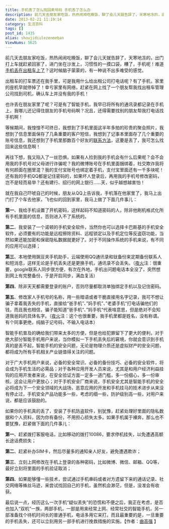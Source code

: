 ```yaml
---
title: 手机丢了怎么找回来号码 手机丢了怎么办
description: 前几天去朋友家吃饭，热热闹闹吃晚饭，聊了会儿天就告辞了，天寒地冻的，出门打上车就赶紧回家了，进门坐在沙发上，习惯性的一摸口袋，糟了，手机呢！难道手机丢在出租车上了？这时候脑子蒙蒙的，有一种说不出多难受的感觉。出租车的打车票还在我手里，可是我用什么给出租公司打电话呢？有了手机，家里的座机早就停掉了！幸亏家里有网络，赶紧在网上找了一个朋友帮我找出租车管理公司找到司机，确认车上并没有我的手机！也
date: 2013-02-21 11:19:14
category: 生活百科
tags: []
post_id: 1435
alias: shoujidiulezenmeban
ViewNums: 5625
---
```


前几天去朋友家吃饭，热热闹闹吃晚饭，聊了会儿天就告辞了，天寒地冻的，出门打上车就赶紧回家了，进门坐在沙发上，习惯性的一摸口袋，糟了，手机呢！难道[手机丢在出租车上了](/blog/shoujidiulezenmeban)？这时候脑子蒙蒙的，有一种说不出多难受的感觉。

出租车的打车票还在我手里，可是我用什么给出租公司打电话呢？有了手机，家里的座机早就停掉了！幸亏家里有网络，赶紧在网上找了一个朋友帮我找出租车管理公司找到司机，确认车上并没有我的手机！

也许丢在朋友家里了呢？可是有了智能手机，我早已将所有的通讯录都记录在手机上，我哪儿还记得住朋友的手机号码啊？况且，还得需要找别的朋友帮我打电话找手机啊！

等候期间，我惶惶不可终日，我想到了手机里面这半年多拍的珍贵的聚会照片，我想到了信息里面保存了几条重要的客户短信，我想到了记事本里面存了几个重要的账号信息，我还想到了手机里那数百个好友的[联系方法](/blog/shoujidiulezenmeban)，这要是丢了，我可怎么找回来这些信息啊！

再往下想，我又陷入了一丝恐惧，如果有人捡到我的手机会有什么后果呢？会不会用我的手机号对父母进行诈骗呢？我的微博账号在手机里面捆绑着，社交欺诈我将有何颜面在圈里混？我的支付宝账号也绑定着手机，支付宝里面还有一千多块呢！还有我的手机QQ都是记住密码的，如果坏人登录后，再用我的手机号修改密码，岂不是轻而易举？还有建行、招行的网上银行……天，似乎越想越害怕！

就在我自己吓唬自己的时候，朋友从QQ上告诉我，手机落在他家里了，我马上出门打了个车去他家，飞也似的回到家里，我马上做了下面几件事儿：

**第一**、我给手机设置了开机密码，这样起码不知道密码的人，除非他刷机格式化所有手机里面的信息，否则进入不了系统的。

**第二**、我安装了一个诺顿的手机安全软件，当然你也可以选择卡巴斯基的手机安全软件，必须要有的功能是远程擦除资料、远程锁定以及手机定位等反盗窃功能，当然如果还能加密和保密隐私数据就更好了。对于不同操作系统的手机来说，有不同的应用可以选择；

**第三**、本地使用豌豆夹手机助手，云端使用QQ通讯录和钛备份来定期备份联系人和短消息，这样无论是手机丢失还是更换手机，通讯录不会丢失。（[夜火](http://www.15897.com/)注：很重要，google联系人同步很方便，有次在外地，手机出问题电话本全没了，突然想到网上有完整备份，于是开启同步，满血复活）

**第四**、除非天天都需要登录的账户，否则尽量都取消单独绑定手机以及记住密码。

**第五**、修改家人手机号的名称，用一些暗语或者干脆直接用名字记录，我可不想让骗子拿着我丢失的手机，直接给“爸手机”、”妈手机”、”老婆手机“打电话骗他们的钱，而且我也相信，骗子能知道”爸手机“、”妈手机“代表啥意思，但是绝对不会知道我爸妈的具体名字。（[夜火](http://www.15897.com/)注：这个也很重要，我手机里都是姓名，没有称谓。有个同事更绝，纯脑子记号码，不输入电话本）

智能手机普及的确给我们带来太多的方便，但是也给犯罪留下了更大的便利，对于绝大部分智能手机用户来说，当你模拟一下手机丢失后的窘境，你就会意识到手机真的是丢不起，智能手机的安全问题，无论是物理介质还是虚拟财产的安全问题，都将成为所有手机相关产业链值得关注的问题。

对于广大手机用户来说，必备的安全常识、必备的备份技巧、必备的安全软件，将会成为手机生活的必需品；对于各种应用开发人员来说，尤其是和用户经济利益挂钩的应用开发者来说，在安全验证方面一定多一道门槛，多一份细心，多一份审核，这会让用户更放心；对于手机安全厂商来说，手机安全尤其是智能手机的安全必将成为下一个安全领域的大战场，恶意应用的开发和手机挂马的技术进步从来没有停止过，手机安全产品功能多一些，考虑的细一些，防护级别高一些，对用户来说，都是应该鼓励的。

如果你的手机真的丢了，安装了手机防盗软件，别犹豫，赶紧处理好里面的隐私数据和个人资料，因为你有备份，不用担心损失太多。如果手机属于裸奔，那么也不要犹豫，赶紧做下面的几件事儿：

**第一**、赶紧拨打客服电话，比如移动的拨打10086，要求停机挂失，以免遭遇高额长途话费损失；

**第二**、赶紧补办SIM卡，然后尽量多的通知亲人好友，避免遭遇欺诈；

**第三**、立刻上网修改在手机上登录的各种密码，比如微博、微信、邮箱、QQ等，最好立刻将里面的手机验证取消；

**第四**、如果能够懂一些技术，尝试通过手机串码或者对方遗留下来的通话记录、社交网络等蛛丝马迹，来尝试找回自己的手机，虽然机会渺茫，但是，没准会有收获。

最后说一点，经历这么一次手机“疑似丢失”的恐慌和不便之后，我正在考虑，是否也加入“双机”一族，两部手机，一部是用来经常上网、经常社交的智能手机，另一部准备找个待机时间长的普通手机，电话多用它来打。而且最重要的是，一旦重要的手机丢失，还可以立刻用另一部手机进行挽救措施的实施。【作者：[曲高强](http://column.caijing.com.cn/2012-12-31/112403115.html) 】

